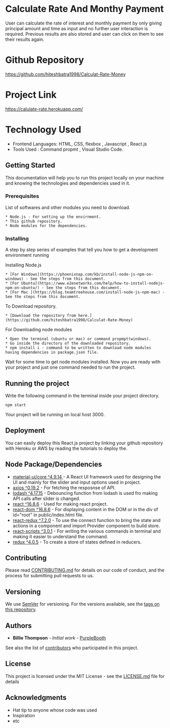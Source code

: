 # Calculate Rate And Monthy Payment

User can calculate the rate of interest and monthly payment by only giving principal amount and time as input and no further user interaction is required. Previous results are also stored and user can click on them to see their results again.

# Github Repository 

https://github.com/hiteshbatra1998/Calculat-Rate-Money

# Project Link

https://calulate-rate.herokuapp.com/ 

# Technology Used


* Frontend Languages: HTML, CSS, flexbox , Javascript , React.js 
* Tools Used : Command propmt , Visual Studio Code.


## Getting Started

This documentation will help you to run this project locally on your machine and knowing the technologies and dependencies used in it.


### Prerequisites

List of softwares and other modules you need to download.

```
* Node.js - For setting up the envirnment.
* This github repository.
* Node modules for the dependencies.
```


### Installing

A step by step series of examples that tell you how to get a development environment running

Installing Node.js

```
* [For Windows](https://phoenixnap.com/kb/install-node-js-npm-on-windows) - See the steps from this document.
* [For Ubuntu](https://www.e2enetworks.com/help/how-to-install-nodejs-npm-on-ubuntu/) - See the steps from this document.
* [For Mac ](https://blog.teamtreehouse.com/install-node-js-npm-mac) - See the steps from this document.

```

To Download repository.

```
* [Download the repository from here.](https://github.com/hiteshbatra1998/Calculat-Rate-Money)
```

For Downloading node modules

```
* Open the terminal (ubuntu or mac) or command propmpt(windows).
* Go inside the directory of the downloaded repository.
* npm install i - command to be written to download node modules having dependencies in package.json file.
```


Wait for some time to get node modules installed. Now you are ready with your project and just one command needed to run the project.

## Running the project

Write the following command in the terminal inside your project directory.

```
npm start
```
Your project will be running on local host 3000.

## Deployment

You can easily deploy this React.js project by linking your github repository with Heroku or AWS by reading the tutorials to deploy the.
 
## Node Package/Dependencies

* [material-ui/core ^4.9.14 ](https://material-ui.com/) - A React UI framework used for designing the UI and mainly for the slider and input options used in project.
* [axios ^0.19.2](https://www.npmjs.com/package/axios) - For fetching the resposnse of API.
* [lodash ^4.17.15](https://lodash.com/) - Debouncing function from lodash is used fro making API calls after slider is changed.
* [react ^16.8.6](https://reactjs.org/docs/getting-started.html) - Used for making react project.
* [react-dom ^16.8.6](https://reactjs.org/docs/react-dom.html) - For displaying content in the DOM or in the div of id="root" in public/index.html file.
* [react-redux ^7.2.0](https://react-redux.js.org/) - To use the connect function to bring the state and actions in a component and import Provider component to build store.
* [react-scripts ^3.0.1](https://www.npmjs.com/package/react-scripts) - For writing the various commands in terminal and making it easier to understand the command.
* [redux ^4.0.5](https://redux.js.org/) - To create a store of states defined in reducers.


## Contributing

Please read [CONTRIBUTING.md](https://gist.github.com/PurpleBooth/b24679402957c63ec426) for details on our code of conduct, and the process for submitting pull requests to us.

## Versioning

We use [SemVer](http://semver.org/) for versioning. For the versions available, see the [tags on this repository](https://github.com/your/project/tags). 

## Authors

* **Billie Thompson** - *Initial work* - [PurpleBooth](https://github.com/PurpleBooth)

See also the list of [contributors](https://github.com/your/project/contributors) who participated in this project.

## License

This project is licensed under the MIT License - see the [LICENSE.md](LICENSE.md) file for details

## Acknowledgments

* Hat tip to anyone whose code was used
* Inspiration
* etc

